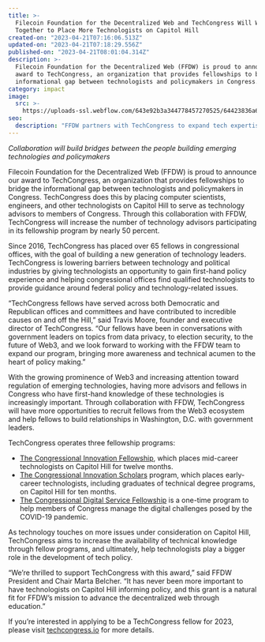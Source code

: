```yaml
---
title: >-
  Filecoin Foundation for the Decentralized Web and TechCongress Will Work
  Together to Place More Technologists on Capitol Hill
created-on: "2023-04-21T07:16:06.513Z"
updated-on: "2023-04-21T07:18:29.556Z"
published-on: "2023-04-21T08:01:04.314Z"
description: >-
  Filecoin Foundation for the Decentralized Web (FFDW) is proud to announce our
  award to TechCongress, an organization that provides fellowships to bridge the
  informational gap between technologists and policymakers in Congress.
category: impact
image:
  src: >-
    https://uploads-ssl.webflow.com/643e92b3a344778457270525/64423836a6ec419f1a28faed_1-by_cgybu5ago6_yxuh93g.png
seo:
  description: "FFDW partners with TechCongress to expand tech expertise on Capitol Hill, bridging the gap between technologists and policymakers through fellowship programs."
---
```


_Collaboration will build bridges between the people building emerging technologies and policymakers_

Filecoin Foundation for the Decentralized Web (FFDW) is proud to announce our award to TechCongress, an organization that provides fellowships to bridge the informational gap between technologists and policymakers in Congress. TechCongress does this by placing computer scientists, engineers, and other technologists on Capitol Hill to serve as technology advisors to members of Congress. Through this collaboration with FFDW, TechCongress will increase the number of technology advisors participating in its fellowship program by nearly 50 percent.

Since 2016, TechCongress has placed over 65 fellows in congressional offices, with the goal of building a new generation of technology leaders. TechCongress is lowering barriers between technology and political industries by giving technologists an opportunity to gain first-hand policy experience and helping congressional offices find qualified technologists to provide guidance around federal policy and technology-related issues.

“TechCongress fellows have served across both Democratic and Republican offices and committees and have contributed to incredible causes on and off the Hill,” said Travis Moore, founder and executive director of TechCongress. “Our fellows have been in conversations with government leaders on topics from data privacy, to election security, to the future of Web3, and we look forward to working with the FFDW team to expand our program, bringing more awareness and technical acumen to the heart of policy making.”

With the growing prominence of Web3 and increasing attention toward regulation of emerging technologies, having more advisors and fellows in Congress who have first-hand knowledge of these technologies is increasingly important. Through collaboration with FFDW, TechCongress will have more opportunities to recruit fellows from the Web3 ecosystem and help fellows to build relationships in Washington, D.C. with government leaders.

TechCongress operates three fellowship programs:

- [The Congressional Innovation Fellowship](https://www.techcongress.io/congressional-innovation-fellows), which places mid-career technologists on Capitol Hill for twelve months.
- [The Congressional Innovation Scholars](https://www.techcongress.io/congressional-innovation-scholars-program) program, which places early-career technologists, including graduates of technical degree programs, on Capitol Hill for ten months.
- [The Congressional Digital Service Fellowship](https://www.techcongress.io/congressional-digital-service) is a one-time program to help members of Congress manage the digital challenges posed by the COVID-19 pandemic.

As technology touches on more issues under consideration on Capitol Hill, TechCongress aims to increase the availability of technical knowledge through fellow programs, and ultimately, help technologists play a bigger role in the development of tech policy.

“We’re thrilled to support TechCongress with this award,” said FFDW President and Chair Marta Belcher. “It has never been more important to have technologists on Capitol Hill informing policy, and this grant is a natural fit for FFDW’s mission to advance the decentralized web through education.”

If you’re interested in applying to be a TechCongress fellow for 2023, please visit [techcongress.io](http://techcongress.io/) for more details.
